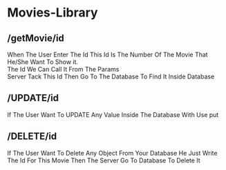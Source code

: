 # Movies-Library  

## /getMovie/id  
When The User Enter The Id This Id Is The Number Of The Movie That He/She Want To Show it.  
The Id We Can Call It From The Params   
Server Tack This Id Then Go To The Database To Find It Inside Database  
  
## /UPDATE/id
If The User Want To UPDATE Any Value Inside The Database With Use put  
  
## /DELETE/id  
If The User Want To Delete Any Object From Your Database He Just Write The Id For This Movie Then The Server Go To Database To Delete It  
